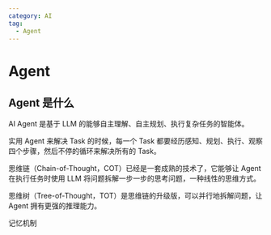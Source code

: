 ```yaml
---
category: AI
tag: 
  - Agent
---
```


# Agent

## Agent 是什么
AI Agent 是基于 LLM 的能够自主理解、自主规划、执行复杂任务的智能体。

实用 Agent 来解决 Task 的时候，每一个 Task 都要经历感知、规划、执行、观察四个步骤，然后不停的循环来解决所有的 Task。

思维链（Chain-of-Thought，COT）已经是一套成熟的技术了，它能够让 Agent 在执行任务时使用 LLM 将问题拆解一步一步的思考问题，一种线性的思维方式。

思维树（Tree-of-Thought，TOT）是思维链的升级版，可以并行地拆解问题，让 Agent 拥有更强的推理能力。

记忆机制